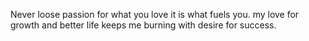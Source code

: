 Never loose passion for what you love it is what fuels you.
my love for growth and better life keeps me burning with desire for success.
